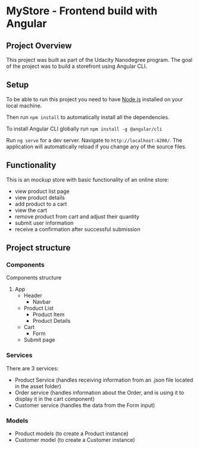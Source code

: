 # MyStore - Frontend build with Angular

## Project Overview

This project was built as part of the Udacity Nanodegree program. The goal of the project was to build a storefront using Angular CLI.

## Setup

To be able to run this project you need to have [Node.js](https://nodejs.org/en/download/) installed on your local machine.

Then run `npm install` to automatically install all the dependencies.

To install Angular CLI globally run `npm install -g @angular/cli`

Run `ng serve` for a dev server. Navigate to `http://localhost:4200/`. The application will automatically reload if you change any of the source files.

## Functionality

This is an mockup store with basic functionality of an online store:

- view product list page
- view product details
- add product to a cart
- view the cart
- remove product from cart and adjust their quantity
- submit user information
- receive a confirmation after successful submission

## Project structure

### Components

Components structure

1. App
   - Header
     - Navbar
   - Product List
     - Product Item
     - Product Details
   - Cart
     - Form
   - Submit page

### Services

There are 3 services:

- Product Service (handles receiving information from an .json file located in the asset folder)
- Order service (handles information about the Order, and is using it to display it in the cart component)
- Customer service (handles the data from the Form input)

### Models

- Product models (to create a Product instance)
- Customer model (to create a Customer instance)
